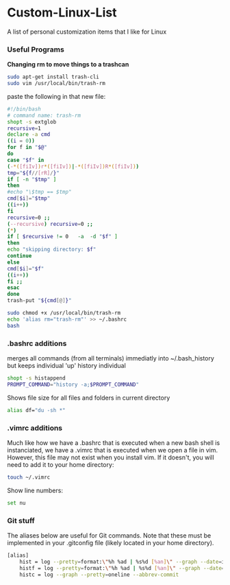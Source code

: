 # Custom-Linux-List
A list of personal customization items that I like for Linux

### Useful Programs
**Changing rm to move things to a trashcan**
```bash
sudo apt-get install trash-cli
sudo vim /usr/local/bin/trash-rm
```

paste the following in that new file:

```bash
#!/bin/bash
# command name: trash-rm
shopt -s extglob
recursive=1
declare -a cmd
((i = 0))
for f in "$@"
do
case "$f" in
(-*([fiIv])r*([fiIv])|-*([fiIv])R*([fiIv]))
tmp="${f//[rR]/}"
if [ -n "$tmp" ]
then
#echo "\$tmp == $tmp"
cmd[$i]="$tmp"
((i++))
fi
recursive=0 ;;
(--recursive) recursive=0 ;;
(*)
if [ $recursive != 0   -a  -d "$f" ]
then
echo "skipping directory: $f"
continue
else
cmd[$i]="$f"
((i++))
fi ;;
esac
done
trash-put "${cmd[@]}"
```

```bash
sudo chmod +x /usr/local/bin/trash-rm
echo 'alias rm="trash-rm"' >> ~/.bashrc
bash
```

### .bashrc additions
merges all commands (from all terminals) immediatly into ~/.bash_history but keeps individual 'up' history individual
```bash
shopt -s histappend
PROMPT_COMMAND="history -a;$PROMPT_COMMAND"
```

Shows file size for all files and folders in current directory
```bash
alias df="du -sh *"
```

### .vimrc additions
Much like how we have a .bashrc that is executed when a new bash shell is instanciated, we have a .vimrc that is executed when we open a file in vim. However, this file may not exist when you install vim. If it doesn't, you will need to add it to your home directory:
```bash
touch ~/.vimrc
```

Show line numbers:
```bash
set nu
```


### Git stuff
The aliases below are useful for Git commands.  Note that these must be implemented in your .gitconfig file (likely located in your home directory).

```bash
[alias]
    hist = log --pretty=format:\"%h %ad | %s%d [%an]\" --graph --date=iso
    histf = log --pretty=format:\"%h %ad | %s%d [%an]\" --graph --date=iso --name-status
    histc = log --graph --pretty=oneline --abbrev-commit
```
